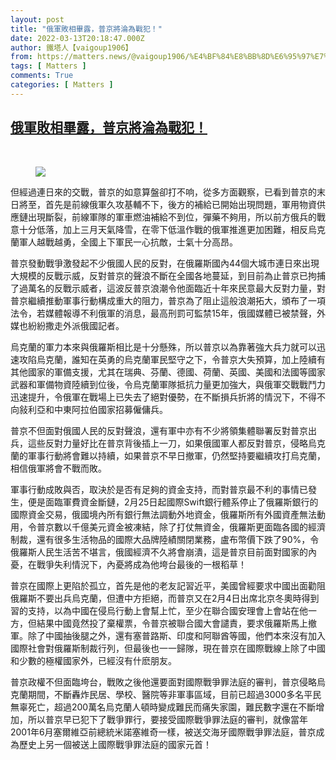 ```yaml
---
layout: post
title: "俄軍敗相畢露，普京將淪為戰犯！"
date: 2022-03-13T20:18:47.000Z
author: 鐵塔人【vaigoup1906】
from: https://matters.news/@vaigoup1906/%E4%BF%84%E8%BB%8D%E6%95%97%E7%9B%B8%E7%95%A2%E9%9C%B2-%E6%99%AE%E4%BA%AC%E5%B0%87%E6%B7%AA%E7%82%BA%E6%88%B0%E7%8A%AF-bafyreibi75pnauz5ybnwskeulv43hsgm653bsmoxjmb4xiuj4cm7iehdy4
tags: [ Matters ]
comments: True
categories: [ Matters ]
---
```

<!--1647202727000-->
[俄軍敗相畢露，普京將淪為戰犯！](https://matters.news/@vaigoup1906/%E4%BF%84%E8%BB%8D%E6%95%97%E7%9B%B8%E7%95%A2%E9%9C%B2-%E6%99%AE%E4%BA%AC%E5%B0%87%E6%B7%AA%E7%82%BA%E6%88%B0%E7%8A%AF-bafyreibi75pnauz5ybnwskeulv43hsgm653bsmoxjmb4xiuj4cm7iehdy4)
------

<div>
<p><br></p><figure class="image"><img src="https://assets.matters.news/embed/820fe251-57bd-4b73-a59e-d998f7a5519e.jpeg" data-asset-id="820fe251-57bd-4b73-a59e-d998f7a5519e" referrerpolicy="no-referrer"><figcaption><span></span></figcaption></figure><p>但經過連日來的交戰，普京的如意算盤卻打不响，從多方面觀察，已看到普京的末日將至，首先是前線俄軍久攻基輔不下，後方的補給已開始出現問題，軍用物資供應鏈出現斷裂，前線軍隊的軍車燃油補給不到位，彈藥不夠用，所以前方俄兵的戰意十分低落，加上三月天氣降雪，在零下低溫作戰的俄軍推進更加困難，相反烏克蘭軍人越戰越勇，全國上下軍民一心抗敵，士氣十分高昂。</p><p>普京發動戰爭激發起不少俄國人民的反對，在俄羅斯國內44個大城市連日來出現大規模的反戰示威，反對普京的聲浪不斷在全國各地蔓延，到目前為止普京已拘捕了過萬名的反戰示威者，這波反普京浪潮令他面臨近十年來民意最大反對力量，對普京繼續推動軍事行動構成重大的阻力，普京為了阻止這般浪潮拓大，頒布了一項法令，若媒體報導不利俄軍的消息，最高刑罰可監禁15年，俄國媒體已被禁聲，外媒也紛紛撒走外派俄國記者。</p><p>烏克蘭的軍力本來與俄羅斯相比是十分懸殊，所以普京以為靠著強大兵力就可以迅速攻陷烏克蘭，誰知在英勇的烏克蘭軍民堅守之下，令普京大失預算，加上陸續有其他國家的軍備支援，尤其在瑞典、芬蘭、德國、荷蘭、英國、美國和法國等國家武器和軍備物資陸續到位後，令烏克蘭軍隊抵抗力量更加強大，與俄軍交戰戰鬥力迅速提升，令俄軍在戰場上已失去了絕對優勢，在不斷損兵折將的情況下，不得不向敍利亞和中東阿拉伯國家招募僱傭兵。</p><p>普京不但面對俄國人民的反對聲浪，還有軍中亦有不少將領集體聯署反對普京出兵，這些反對力量好比在普京背後插上一刀，如果俄國軍人都反對普京，侵略烏克蘭的軍事行動將會難以持續，如果普京不早日撤軍，仍然堅持要繼續攻打烏克蘭，相信俄軍將會不戰而敗。</p><p>軍事行動成敗與否，取決於是否有足夠的資金支持，而對普京最不利的事情已發生，便是面臨軍費資金斷鏈，2月25日起國際Swift銀行體系停止了俄羅斯銀行的國際資金交易，俄國境內所有銀行無法調動外地資金，俄羅斯所有外國資產無法動用，令普京數以千億美元資金被凍結，除了打仗無資金，俄羅斯更面臨各國的經濟制裁，還有很多生活物品的國際大品牌陸績關閉業務，盧布幣價下跌了90%，令俄羅斯人民生活苦不堪言，俄國經濟不久將會崩潰，這是普京目前面對國家的內憂，在戰爭失利情況下，內憂將成為他垮台最後的一根稻草！</p><p>普京在國際上更陷於孤立，首先是他的老友記習近平，美國曾經要求中國出面勸阻俄羅斯不要出兵烏克蘭，但遭中方拒絕，而普京又在2月4日出席北京冬奧時得到習的支持，以為中國在侵烏行動上會幫上忙，至少在聯合國安理會上會站在他一方，但結果中國竟然投了棄權票，令普京被聯合國大會譴責，要求俄羅斯馬上撤軍。除了中國抽後腿之外，還有塞普路斯、印度和阿聯酋等國，他們本來沒有加入國際社會對俄羅斯制裁行列，但最後也一一歸隊，現在普京在國際戰線上除了中國和少數的極權國家外，已經沒有什麽朋友。</p><p>普京政權不但面臨垮台，戰敗之後他還要面對國際戰爭罪法庭的審判，普京侵略烏克蘭期間，不斷轟炸民居、學校、醫院等非軍事區域，目前已超過3000多名平民無辜死亡，超過200萬名烏克蘭人頓時變成難民而痛失家園，難民數字還在不斷增加，所以普京早已犯下了戰爭罪行，要接受國際戰爭罪法庭的審判，就像當年2001年6月塞爾維亞前總統米諾塞維奇一樣，被送交海牙國際戰爭罪法庭，普京成為歷史上另一個被送上國際戰爭罪法庭的國家元首！</p>
</div>
